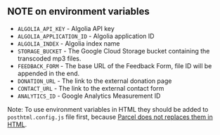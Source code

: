 ## NOTE on environment variables

- `ALGOLIA_API_KEY` - Algolia API key
- `ALGOLIA_APPLICATION_ID` - Algolia application ID
- `ALGOLIA_INDEX` - Algolia index name
- `STORAGE_BUCKET` - The Google Cloud Storage bucket containing the transcoded mp3 files.
- `FEEDBACK_FORM` - The base URL of the Feedback Form, file ID will be appended in the end.
- `DONATION_URL` - The link to the external donation page
- `CONTACT_URL` - The link to the external contact form
- `ANALYTICS_ID` - Google Analytics Measurement ID

Note: To use environment variables in HTML they should be added to `posthtml.config.js` file first, because [Parcel does not replaces them in HTML](https://github.com/parcel-bundler/parcel/issues/1209#issuecomment-432424397).

